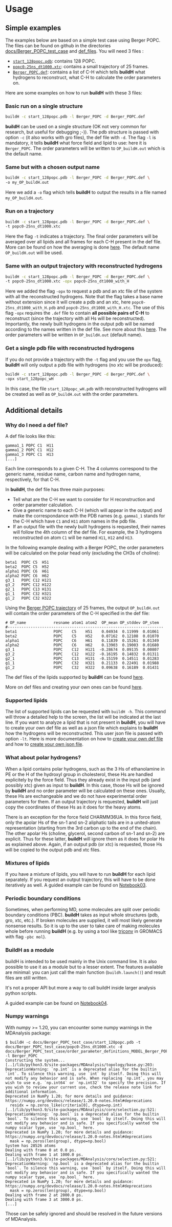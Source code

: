 # Usage


## Simple examples

The examples below are based on a simple test case using Berger POPC. The files can be found on github in the directories [docs/Berger_POPC_test_case](https://github.com/patrickfuchs/buildH/tree/master/docs/Berger_POPC_test_case) and [def_files](https://github.com/patrickfuchs/buildH/tree/master/def_files). You will need 3 files :

- [`start_128popc.pdb`](https://github.com/patrickfuchs/buildH/blob/master/docs/Berger_POPC_test_case/start_128popc.pdb): contains 128 POPC.
- [`popc0-25ns_dt1000.xtc`](https://github.com/patrickfuchs/buildH/blob/master/docs/Berger_POPC_test_case/popc0-25ns_dt1000.xtc): contains a small trajectory of 25 frames.
- [`Berger_POPC.def`](https://github.com/patrickfuchs/buildH/blob/master/def_files/Berger_POPC.def): contains a list of C-H which tells **buildH** what hydrogens to reconstruct, what C-H to calculate the order parameters on.


Here are some examples on how to run **buildH** with these 3 files:

### Basic run on a single structure

```bash
buildH -c start_128popc.pdb -l Berger_POPC -d Berger_POPC.def
```

**buildH** can be used on a single structure (OK not very common for research, but useful for debugging ;-)). The pdb structure is passed with option `-c` (it also works with gro files), the def file with `-d`. The flag `-l` is mandatory, it tells **buildH** what force field and lipid to use: here it is `Berger_POPC`. The order parameters will be written to `OP_buildH.out` which is the default name.

### Same but with a chosen output name

```bash
buildH -c start_128popc.pdb -l Berger_POPC -d Berger_POPC.def \
-o my_OP_buildH.out
```

Here we add a `-o` flag which tells **buildH** to output the results in a file named `my_OP_buildH.out`.

### Run on a trajectory

```bash
buildH -c start_128popc.pdb -l Berger_POPC -d Berger_POPC.def \
-t popc0-25ns_dt1000.xtc
```

Here the flag `-t` indicates a trajectory. The final order parameters will be averaged over all lipids and all frames for each C-H present in the def file. More can be found on how the averaging is done [here](order_parameter.md). The default name `OP_buildH.out` will be used.

### Same with an output trajectory with reconstructed hydrogens

```bash
buildH -c start_128popc.pdb -l Berger_POPC -d Berger_POPC.def \
-t popc0-25ns_dt1000.xtc -opx popc0-25ns_dt1000_with_H
```

Here we added the flag `-opx` to request a pdb and an xtc file of the system with all the reconstructed hydrogens. Note that the flag takes a base name without extension since it will create a pdb and an xtc, here `popc0-25ns_dt1000_with_H.pdb` and `popc0-25ns_dt1000_with_H.xtc`. The use of this flag `-opx` requires the `.def` file to contain **all possible pairs of C-H** to reconstruct (since the trajectory with all Hs will be reconstructed). Importantly, the newly built hydrogens in the output pdb will be named according to the names written in the def file. See more about this [here](def_format.md). The order parameters will be written in `OP_buildH.out` (default name).

### Get a single pdb file with reconstructed hydrogens

If you do not provide a trajectory with the `-t` flag and you use the `opx` flag, **buildH** will only output a pdb file with hydrogens (no xtc will be produced):

```bash
buildH -c start_128popc.pdb -l Berger_POPC -d Berger_POPC.def \
-opx start_128popc_wH
```

In this case, the file `start_128popc_wH.pdb` with reconstructed hydrogens will be created as well as `OP_buildH.out` with the order parameters.

## Additional details

### Why do I need a def file?

A def file looks like this:

```
gamma1_1 POPC C1  H11
gamma1_2 POPC C1  H12
gamma1_3 POPC C1  H13
[...]
```

Each line corresponds to a given C-H. The 4 columns correspond to the generic name, residue name, carbon name and hydrogen name, respectively, for that C-H.

In **buildH**, the def file has three main purposes:

- Tell what are the C-H we want to consider for H reconstruction and order parameter calculation.
- Give a generic name to each C-H (which will appear in the output) and make the correspondance with the PDB names (e.g. `gamma1_1` stands for the C-H which have `C1` and `H11` atom names in the pdb file.
- If an output file with the newly built hydrogens is requested, their names will follow the 4th column of the def file. For example, the 3 hydrogens reconstructed on atom `C1` will be named `H11`, `H12` and `H13`.


In the following example dealing with a Berger POPC, the order parameters will be calculated on the polar head only (excluding the CH3s of choline):

```
beta1  POPC C5  H51
beta2  POPC C5  H52
alpha1 POPC C6  H61
alpha2 POPC C6  H62
g3_1   POPC C12 H121
g3_2   POPC C12 H122
g2_1   POPC C13 H131
g1_1   POPC C32 H321
g1_2   POPC C32 H322
```

Using the [Berger POPC trajectory](https://github.com/patrickfuchs/buildH/tree/master/docs/Berger_POPC_test_case) of 25 frames, the output `OP_buildH.out` will contain the order parameters of the C-H specified in the def file:

```
# OP_name            resname atom1 atom2  OP_mean OP_stddev OP_stem
#--------------------------------------------------------------------
beta1                POPC    C5    H51    0.04934  0.11999  0.01061
beta2                POPC    C5    H52    0.07162  0.12108  0.01070
alpha1               POPC    C6    H61    0.11839  0.15261  0.01349
alpha2               POPC    C6    H62    0.13903  0.19003  0.01680
g3_1                 POPC    C12   H121  -0.28674  0.09135  0.00807
g3_2                 POPC    C12   H122  -0.16195  0.14832  0.01311
g2_1                 POPC    C13   H131  -0.15159  0.14511  0.01283
g1_1                 POPC    C32   H321   0.21133  0.22491  0.01988
g1_2                 POPC    C32   H322   0.09638  0.16189  0.01431
```

The def files of the lipids supported by **buildH** can be found [here](https://github.com/patrickfuchs/buildH/tree/master/def_files).

More on def files and creating your own ones can be found [here](def_format.md).

### Supported lipids

The list of supported lipids can be requested with `buildH -h`. This command will throw a detailed help to the screen, the list will be indicated at the last line. If you want to analyze a lipid that is not present in **buildH**, you will have to create your own def file as well as a json file which explains to **buildH** how the hydrogens will be reconstructed. This user json file is passed with option `-lt`. Here is more documentation on how to [create your own def file](def_format.md) and how to [create your own json file](json_format.md).

### What about polar hydrogens?

When a lipid contains polar hydrogens, such as the 3 Hs of ethanolamine in PE or the H of the hydroxyl group in cholesterol, these Hs are handled explicitely by the force field. Thus they already exist in the input pdb (and possibly xtc) given as input to **buildH**. In this case, those Hs will be ignored by **buildH** and no order parameter will be calculated on these ones. Usually, these Hs are exchangeable and we do not have experimental order parameters for them. If an output trajectory is requested, **buildH** will just copy the coordinates of these Hs as it does for the heavy atoms.

There is an exception for the force field CHARMM36UA. In this force field, only the apolar Hs of the sn-1 and sn-2 aliphatic tails are in a united-atom representation (starting from the 3rd carbon up to the end of the chain). The other apolar Hs (choline, glycerol, second carbon of sn-1 and sn-2) are explicit. Thus for these latter, **buildH** will ignore them as it does for polar Hs as explained above. Again, if an output pdb (or xtc) is requested, those Hs will be copied to the output pdb and xtc files.

### Mixtures of lipids

If you have a mixture of lipids, you will have to run **buildH** for each lipid separately. If you request an output trajectory, this will have to be done iteratively as well. A guided example can be found on [Notebook03](notebooks/Notebook_03_buildH_mixture.ipynb).


### Periodic boundary conditions

Sometimes, when performing MD, some molecules are split over periodic boundary conditions (PBC). **buildH** takes as input whole structures (pdb, gro, xtc, etc.). If broken molecules are supplied, it will most likely generate nonsense results. So it is up to the user to take care of making molecules whole before running **buildH** (e.g. by using a tool like [trjconv](https://manual.gromacs.org/current/onlinehelp/gmx-trjconv.html) in GROMACS with flag `-pbc mol`).


### BuildH as a module

buildH is intended to be used mainly in the Unix command line. It is also possible to use it as a module but to a lesser extent.
The features available are minimal: you can just call the main function (`buildh.launch()`) and result files are still written.

It's not a proper API but more a way to call buildH inside larger analysis python scripts.

A guided example can be found on [Notebook04](notebooks/Notebook_04_library.ipynb).


### Numpy warnings

With numpy >= 1.20, you can encounter some numpy warnings in the MDAnalysis package:

```
$ buildH -c docs/Berger_POPC_test_case/start_128popc.pdb -t docs/Berger_POPC_test_case/popc0-25ns_dt1000.xtc -d docs/Berger_POPC_test_case/order_parameter_definitions_MODEL_Berger_POPC.def -l Berger_POPC
Constructing the system...
[..]/lib/python3.9/site-packages/MDAnalysis/topology/base.py:203: DeprecationWarning: `np.int` is a deprecated alias for the builtin `int`. To silence this warning, use `int` by itself. Doing this will not modify any behavior and is safe. When replacing `np.int`, you may wish to use e.g. `np.int64` or `np.int32` to specify the precision. If you wish to review your current use, check the release note link for additional information.
Deprecated in NumPy 1.20; for more details and guidance: https://numpy.org/devdocs/release/1.20.0-notes.html#deprecations
  residx = np.zeros_like(criteria[0], dtype=np.int)
[..]/lib/python3.9/site-packages/MDAnalysis/core/selection.py:521: DeprecationWarning: `np.bool` is a deprecated alias for the builtin `bool`. To silence this warning, use `bool` by itself. Doing this will not modify any behavior and is safe. If you specifically wanted the numpy scalar type, use `np.bool_` here.
Deprecated in NumPy 1.20; for more details and guidance: https://numpy.org/devdocs/release/1.20.0-notes.html#deprecations
  mask = np.zeros(len(group), dtype=np.bool)
System has 28526 atoms
Dealing with frame 0 at 0.0 ps.
Dealing with frame 1 at 1000.0 ps.
[..]/lib/python3.9/site-packages/MDAnalysis/core/selection.py:521: DeprecationWarning: `np.bool` is a deprecated alias for the builtin `bool`. To silence this warning, use `bool` by itself. Doing this will not modify any behavior and is safe. If you specifically wanted the numpy scalar type, use `np.bool_` here.
Deprecated in NumPy 1.20; for more details and guidance: https://numpy.org/devdocs/release/1.20.0-notes.html#deprecations
  mask = np.zeros(len(group), dtype=np.bool)
Dealing with frame 2 at 2000.0 ps.
Dealing with frame 3 at 3000.0 ps.
[...]
```

Those can be safely ignored and should be resolved in the future versions of MDAnalysis.
